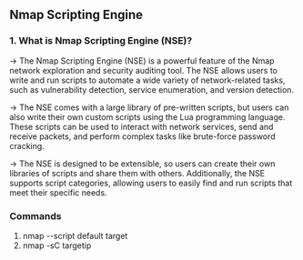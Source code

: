 ## Nmap Scripting Engine

### 1. What is Nmap Scripting Engine (NSE)?

  -> The Nmap Scripting Engine (NSE) is a powerful feature of the Nmap network exploration and security auditing tool. The NSE allows users to write and run scripts to automate a wide variety of network-related tasks, such as vulnerability detection, service enumeration, and version detection.

  -> The NSE comes with a large library of pre-written scripts, but users can also write their own custom scripts using the Lua programming language. These scripts can be used to interact with network services, send and receive packets, and perform complex tasks like brute-force password cracking.

  -> The NSE is designed to be extensible, so users can create their own libraries of scripts and share them with others. Additionally, the NSE supports script categories, allowing users to easily find and run scripts that meet their specific needs.


### Commands

  1. nmap --script default target
  2. nmap -sC targetip
  
 
